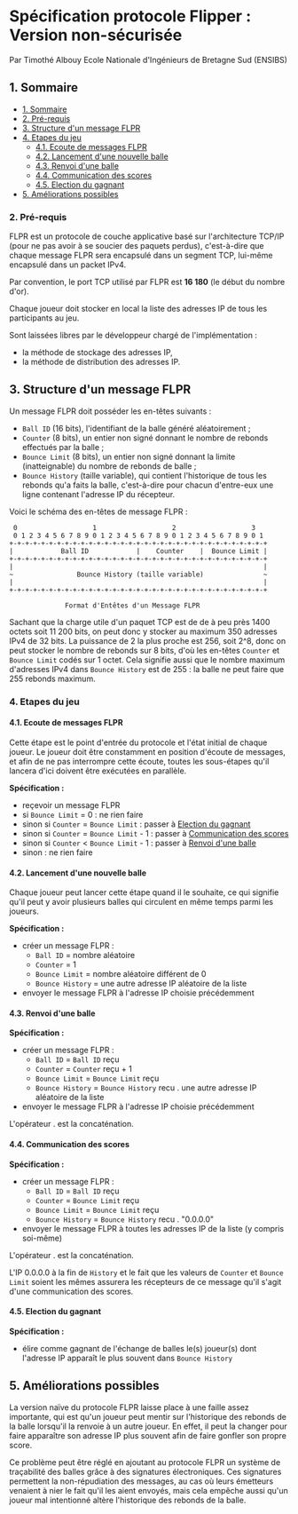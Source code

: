 # Spécification protocole Flipper : Version non-sécurisée

Par Timothé Albouy
Ecole Nationale d'Ingénieurs de Bretagne Sud (ENSIBS)

## 1. Sommaire

- [1. Sommaire][1]
- [2. Pré-requis][2]
- [3. Structure d'un message FLPR][3]
- [4. Etapes du jeu][4]
  - [4.1. Ecoute de messages FLPR][4.1]
  - [4.2. Lancement d'une nouvelle balle][4.2]
  - [4.3. Renvoi d'une balle][4.3]
  - [4.4. Communication des scores][4.4]
  - [4.5. Election du gagnant][4.5]
- [5. Améliorations possibles][5]

### 2. Pré-requis

FLPR est un protocole de couche applicative basé sur l'architecture TCP/IP (pour ne pas avoir à se soucier des paquets perdus), c'est-à-dire que chaque message FLPR sera encapsulé dans un segment TCP, lui-même encapsulé dans un packet IPv4.

Par convention, le port TCP utilisé par FLPR est **16 180** (le début du nombre d'or).

Chaque joueur doit stocker en local la liste des adresses IP de tous les participants au jeu.

Sont laissées libres par le développeur chargé de l'implémentation :
- la méthode de stockage des adresses IP,
- la méthode de distribution des adresses IP.

## 3. Structure d'un message FLPR

Un message FLPR doit posséder les en-têtes suivants :
- `Ball ID` (16 bits), l'identifiant de la balle généré aléatoirement ;
- `Counter` (8 bits), un entier non signé donnant le nombre de rebonds effectués par la balle ;
- `Bounce Limit` (8 bits), un entier non signé donnant la limite (inatteignable) du nombre de rebonds de balle ;
- `Bounce History` (taille variable), qui contient l'historique de tous les rebonds qu'a faits la balle, c'est-à-dire pour chacun d'entre-eux une ligne contenant l'adresse IP du récepteur.

Voici le schéma des en-têtes de message FLPR :

     0                   1                   2                   3
     0 1 2 3 4 5 6 7 8 9 0 1 2 3 4 5 6 7 8 9 0 1 2 3 4 5 6 7 8 9 0 1
    +-+-+-+-+-+-+-+-+-+-+-+-+-+-+-+-+-+-+-+-+-+-+-+-+-+-+-+-+-+-+-+-+
    |            Ball ID            |    Counter    |  Bounce Limit |
    +-+-+-+-+-+-+-+-+-+-+-+-+-+-+-+-+-+-+-+-+-+-+-+-+-+-+-+-+-+-+-+-+
    |                                                               |
    ~                Bounce History (taille variable)               ~
    |                                                               |
    +-+-+-+-+-+-+-+-+-+-+-+-+-+-+-+-+-+-+-+-+-+-+-+-+-+-+-+-+-+-+-+-+
    
                  Format d'Entêtes d'un Message FLPR

Sachant que la charge utile d'un paquet TCP est de de à peu près 1400 octets soit 11 200 bits, on peut donc y stocker au maximum 350 adresses IPv4 de 32 bits. La puissance de 2 la plus proche est 256, soit 2^8, donc on peut stocker le nombre de rebonds sur 8 bits, d'où les en-têtes `Counter` et `Bounce Limit` codés sur 1 octet. Cela signifie aussi que le nombre maximum d'adresses IPv4 dans `Bounce History` est de 255 : la balle ne peut faire que 255 rebonds maximum.

### 4. Etapes du jeu

#### 4.1. Ecoute de messages FLPR

Cette étape est le point d'entrée du protocole et l'état initial de chaque joueur. Le joueur doit être constamment en position d'écoute de messages, et afin de ne pas interrompre cette écoute, toutes les sous-étapes qu'il lancera d'ici doivent être exécutées en parallèle.

**Spécification :**
- reçevoir un message FLPR
- si `Bounce Limit` = 0 : ne rien faire
- sinon si `Counter` = `Bounce Limit` : passer à [Election du gagnant][4.5]
- sinon si `Counter` = `Bounce Limit` - 1 : passer à [Communication des scores][4.4]
- sinon si `Counter` < `Bounce Limit` - 1 : passer à [Renvoi d'une balle][4.3]
- sinon : ne rien faire

#### 4.2. Lancement d'une nouvelle balle

Chaque joueur peut lancer cette étape quand il le souhaite, ce qui signifie qu'il peut y avoir plusieurs balles qui circulent en même temps parmi les joueurs.

**Spécification :**
- créer un message FLPR :
  - `Ball ID` = nombre aléatoire
  - `Counter` = 1
  - `Bounce Limit` = nombre aléatoire différent de 0
  - `Bounce History` = une autre adresse IP aléatoire de la liste
- envoyer le message FLPR à l'adresse IP choisie précédemment

#### 4.3. Renvoi d'une balle

**Spécification :**
- créer un message FLPR :
  - `Ball ID` = `Ball ID` reçu
  - `Counter` = `Counter` reçu + 1
  - `Bounce Limit` = `Bounce Limit` reçu
  - `Bounce History` = `Bounce History` recu . une autre adresse IP aléatoire de la liste
- envoyer le message FLPR à l'adresse IP choisie précédemment

L'opérateur . est la concaténation.

#### 4.4. Communication des scores

**Spécification :**
- créer un message FLPR :
  - `Ball ID` = `Ball ID` reçu
  - `Counter` = `Bounce Limit` reçu
  - `Bounce Limit` = `Bounce Limit` reçu
  - `Bounce History` = `Bounce History` recu . "0.0.0.0"
- envoyer le message FLPR à toutes les adresses IP de la liste (y compris soi-même)

L'opérateur . est la concaténation.

L'IP 0.0.0.0 à la fin de `History` et le fait que les valeurs de `Counter` et `Bounce Limit` soient les mêmes assurera les récepteurs de ce message qu'il s'agit d'une communication des scores.

#### 4.5. Election du gagnant

**Spécification :**
- élire comme gagnant de l'échange de balles le(s) joueur(s) dont l'adresse IP apparaît le plus souvent dans `Bounce History`

## 5. Améliorations possibles

La version naïve du protocole FLPR laisse place à une faille assez importante, qui est qu'un joueur peut mentir sur l'historique des rebonds de la balle lorsqu'il la renvoie à un autre joueur. En effet, il peut la changer pour faire apparaître son adresse IP plus souvent afin de faire gonfler son propre score.

Ce problème peut être réglé en ajoutant au protocole FLPR un système de traçabilité des balles grâce à des signatures électroniques. Ces signatures permettent la non-répudiation des messages, au cas où leurs émetteurs venaient à nier le fait qu'il les aient envoyés, mais cela empêche aussi qu'un joueur mal intentionné altère l'historique des rebonds de la balle.


[1]: #1-sommaire
[2]: #2-pré-requis
[3]: #3-structure-dun-message-flpr
[4]: #4-etapes-du-jeu
[4.1]: #41-ecoute-de-messages-flpr
[4.2]: #42-lancement-dune-nouvelle-balle
[4.3]: #43-renvoi-dune-balle
[4.4]: #44-communication-des-scores
[4.5]: #45-election-du-gagnant
[5]: #5-améliorations-possibles